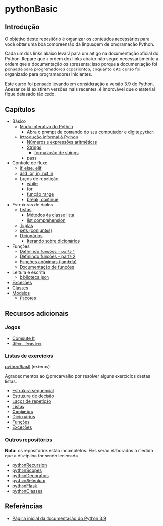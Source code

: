 # pythonBasic

## Introdução

O objetivo deste repositório é organizar os conteúdos 
necessários para você obter uma boa compreensão da linguagem
de programação Python.

Cada um dos links abaixo levará para um artigo na documentação
oficial do Python. Repare que a ordem dos links abaixo
não segue necessariamente a ordem que a documentação os 
apresenta; isso porque a documentação foi pensada para 
programadores experientes, enquanto este curso foi organizado
para programadores iniciantes.

Este curso foi pensado levando em consideração a versão 3.9
do Python. Apesar de já existirem versões mais recentes,
é improvável que o material fique defasado tão cedo.

## Capítulos

* Básico
    * [Modo interativo do Python](https://docs.python.org/pt-br/3.9/tutorial/interpreter.html#interactive-mode)
        * Abra o prompt de comando do seu computador e digite `python`
    * [Introdução informal à Python](https://docs.python.org/pt-br/3.9/tutorial/introduction.html#an-informal-introduction-to-python)
        * [Números e expressões aritméticas](https://docs.python.org/pt-br/3.9/tutorial/introduction.html#numbers)
        * [Strings](https://docs.python.org/pt-br/3.9/tutorial/introduction.html#strings)
            * [formatação de strings](https://docs.python.org/pt-br/3.9/tutorial/inputoutput.html#the-string-format-method)
        * [pass](https://docs.python.org/pt-br/3.9/tutorial/controlflow.html#pass-statements)
* Controle de fluxo
    * [if, else, elif](https://docs.python.org/pt-br/3.9/tutorial/controlflow.html#if-statements)
    * [and, or, in, not in](https://docs.python.org/pt-br/3.9/tutorial/datastructures.html#more-on-conditions)
    * Laços de repetição
        * [while](https://docs.python.org/pt-br/3.9/tutorial/introduction.html#first-steps-towards-programming)
        * [for](https://docs.python.org/pt-br/3.9/tutorial/controlflow.html#for-statements)
        * [função range](https://docs.python.org/pt-br/3.9/tutorial/controlflow.html#the-range-function)
        * [break, continue](https://docs.python.org/pt-br/3.9/tutorial/controlflow.html#break-and-continue-statements-and-else-clauses-on-loops)
* Estruturas de dados
    * [Listas](https://docs.python.org/pt-br/3.9/tutorial/introduction.html#lists)
        * [Métodos da classe lista](https://docs.python.org/pt-br/3.9/tutorial/datastructures.html#more-on-lists)
        * [list comprehension](https://docs.python.org/pt-br/3.9/tutorial/datastructures.html#list-comprehensions)
    * [Tuplas](https://docs.python.org/pt-br/3.9/tutorial/datastructures.html#tuples-and-sequences)
    * [sets (conjuntos)](https://docs.python.org/pt-br/3.9/tutorial/datastructures.html#sets)     
    * [Dicionários](https://docs.python.org/pt-br/3.9/tutorial/datastructures.html#dictionaries)
        * [Iterando sobre dicionários](https://docs.python.org/pt-br/3.9/tutorial/datastructures.html#looping-techniques)
* Funções
    * [Definindo funções - parte 1](https://docs.python.org/pt-br/3.9/tutorial/controlflow.html#defining-functions)
    * [Definindo funções - parte 2](https://docs.python.org/pt-br/3.9/tutorial/controlflow.html#more-on-defining-functions)
    * [Funções anônimas (lambda)](https://docs.python.org/pt-br/3.9/tutorial/controlflow.html#lambda-expressions)
    * [Documentação de funções](https://docs.python.org/pt-br/3.9/tutorial/controlflow.html#documentation-strings)
* [Leitura e escrita](https://docs.python.org/pt-br/3.9/tutorial/inputoutput.html#reading-and-writing-files)
    * [biblioteca json](https://docs.python.org/pt-br/3.9/tutorial/inputoutput.html#saving-structured-data-with-json)
* [Exceções](https://docs.python.org/pt-br/3.9/tutorial/errors.html)
* [Classes](https://docs.python.org/pt-br/3.9/tutorial/classes.html)
* [Modulos](https://docs.python.org/pt-br/3.9/tutorial/modules.html#modules)
    * [Pacotes](https://docs.python.org/pt-br/3.9/tutorial/modules.html#packages)


## Recursos adicionais

### Jogos

* [Compute It](https://compute-it.toxicode.fr/?hour-of-code&progression=python)
* [Silent Teacher](https://silentteacher.toxicode.fr/hour_of_code.html?theme=basic_python)

### Listas de exercícios

[pythonBrasil](https://wiki.python.org.br/ListaDeExercicios) (externo)

Agradecimentos ao @pmcarvalho por resolver alguns exercícios destas listas.

* [Estrutura sequencial](atividades/sequenciais.md)
* [Estrutura de decisão](atividades/decisões.md)
* [Laços de repetição](atividades/laços.md)
* [Listas](atividades/listas.md)
* [Conjuntos](atividades/conjuntos.md)
* [Dicionários](atividades/dicionários.md)
* [Funções](atividades/funções.md)
* [Exceções](atividades/exceções.md)

### Outros repositórios

**Nota:** os repositórios estão incompletos. Eles serão elaborados a medida
que a disciplina for sendo lecionada.

* [pythonRecursion](https://github.com/CTISM-Prof-Henry/pythonRecursion)
* [pythonScopes](https://github.com/CTISM-Prof-Henry/pythonScopes)
* [pythonDecorators](https://github.com/CTISM-Prof-Henry/pythonDecorators)
* [pythonSelenium](https://github.com/CTISM-Prof-Henry/pythonSelenium)
* [pythonFlask](https://github.com/CTISM-Prof-Henry/pythonFlask)
* [pythonClasses](https://github.com/CTISM-Prof-Henry/pythonClasses)


## Referências

* [Página inicial da documentação do Python 3.9](https://docs.python.org/pt-br/3.9/tutorial/index.html)

